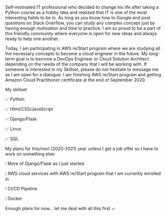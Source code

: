 <p>Self-motivated IT professional who decided to change his life after taking a Python course as a hobby idea and realized that IT is one of the most interesting fields to be in. As long as you know how to Google and post questions on Stack Overflow, you can study any complex concept just by having enough motivation and time to practice. I am so proud to be a part of this friendly community where everyone is open for new ideas and always ready to help one another.</p>
<p>Today, I am participating in AWS re/Start program where we are studying all the necessary concepts to become a cloud engineer in the future. My long-term goal is to become a DevOps Engineer or Cloud Solution Architect depending on the needs of the company that I will be working with. If someone is interested in my Skillset, please do not hesitate to message me as I am open for a dialogue. I am finishing AWS re/Start program and getting Amazon Cloud Practitioner certificate at the end of September 2020. </p>

<p>My skillset</p>
<p>&#9989; Python</p>
<p>&#9989; Html/CSS/JavaScript</p>
<p>&#9989; Django/Flask</p>
<p>&#9989; Linux</p>
<p>&#9989; SQL</p>
<p>My plans for this/next (2020-2021) year unless I get a job offer so I have to work on something else: </p>
<p>&#10069; More of Django/Flask as I just started</p>
<p>&#10069; AWS cloud services with AWS re/Start program that I am currently enrolled in</p>
<p>&#10069; CI/CD Pipeline</p>
<p>&#10069; Docker</p>

<p>Enough plans for now... let me deal with all this first &#10003; </p>
